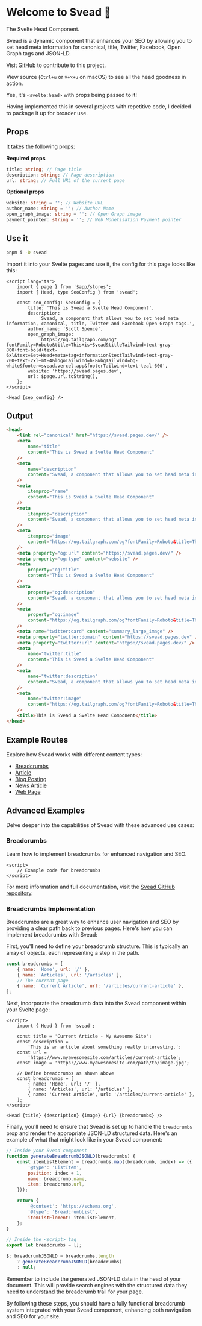 # Welcome to Svead 🍺

The Svelte Head Component.

Svead is a dynamic component that enhances your SEO by allowing you to
set head meta information for canonical, title, Twitter, Facebook,
Open Graph tags and JSON-LD.

Visit [GitHub](https://github.com/spences10/svead) to contribute to
this project.

View source (`Ctrl+u` or `⌘+⌥+u` on macOS) to see all the head
goodness in action.

Yes, it's `<svelte:head>` with props being passed to it!

Having implemented this in several projects with repetitive code, I
decided to package it up for broader use.

## Props

It takes the following props:

**Required props**

```ts
title: string; // Page title
description: string; // Page description
url: string; // Full URL of the current page
```

**Optional props**

```ts
website: string = ''; // Website URL
author_name: string = ''; // Author Name
open_graph_image: string = ''; // Open Graph image
payment_pointer: string = ''; // Web Monetisation Payment pointer
```

## Use it

```bash
pnpm i -D svead
```

Import it into your Svelte pages and use it, the config for this page
looks like this:

```svelte
<script lang="ts">
	import { page } from '$app/stores';
	import { Head, type SeoConfig } from 'svead';

	const seo_config: SeoConfig = {
		title: 'This is Svead a Svelte Head Component',
		description:
			'Svead, a component that allows you to set head meta information, canonical, title, Twitter and Facebook Open Graph tags.',
		author_name: 'Scott Spence',
		open_graph_image:
			'https://og.tailgraph.com/og?fontFamily=Roboto&title=This+is+Svead&titleTailwind=text-gray-800+font-bold+text-6xl&text=Set+Head+meta+tag+information&textTailwind=text-gray-700+text-2xl+mt-4&logoTailwind=h-8&bgTailwind=bg-white&footer=svead.vercel.app&footerTailwind=text-teal-600',
		website: 'https://svead.pages.dev',
		url: $page.url.toString(),
	};
</script>

<Head {seo_config} />
```

## Output

```html
<head>
	<link rel="canonical" href="https://svead.pages.dev/" />
	<meta
		name="title"
		content="This is Svead a Svelte Head Component"
	/>
	<meta
		name="description"
		content="Svead, a component that allows you to set head meta information, canonical, title, Twitter and Facebook Open Graph tags."
	/>
	<meta
		itemprop="name"
		content="This is Svead a Svelte Head Component"
	/>
	<meta
		itemprop="description"
		content="Svead, a component that allows you to set head meta information, canonical, title, Twitter and Facebook Open Graph tags."
	/>
	<meta
		itemprop="image"
		content="https://og.tailgraph.com/og?fontFamily=Roboto&title=This+is+Svead&titleTailwind=text-gray-800+font-bold+text-6xl&text=Set+Head+meta+tag+information&textTailwind=text-gray-700+text-2xl+mt-4&logoTailwind=h-8&bgTailwind=bg-white&footer=svead.pages.dev&footerTailwind=text-teal-600"
	/>
	<meta property="og:url" content="https://svead.pages.dev/" />
	<meta property="og:type" content="website" />
	<meta
		property="og:title"
		content="This is Svead a Svelte Head Component"
	/>
	<meta
		property="og:description"
		content="Svead, a component that allows you to set head meta information, canonical, title, Twitter and Facebook Open Graph tags."
	/>
	<meta
		property="og:image"
		content="https://og.tailgraph.com/og?fontFamily=Roboto&title=This+is+Svead&titleTailwind=text-gray-800+font-bold+text-6xl&text=Set+Head+meta+tag+information&textTailwind=text-gray-700+text-2xl+mt-4&logoTailwind=h-8&bgTailwind=bg-white&footer=svead.pages.dev&footerTailwind=text-teal-600"
	/>
	<meta name="twitter:card" content="summary_large_image" />
	<meta property="twitter:domain" content="https://svead.pages.dev" />
	<meta property="twitter:url" content="https://svead.pages.dev/" />
	<meta
		name="twitter:title"
		content="This is Svead a Svelte Head Component"
	/>
	<meta
		name="twitter:description"
		content="Svead, a component that allows you to set head meta information, canonical, title, Twitter and Facebook Open Graph tags."
	/>
	<meta
		name="twitter:image"
		content="https://og.tailgraph.com/og?fontFamily=Roboto&title=This+is+Svead&titleTailwind=text-gray-800+font-bold+text-6xl&text=Set+Head+meta+tag+information&textTailwind=text-gray-700+text-2xl+mt-4&logoTailwind=h-8&bgTailwind=bg-white&footer=svead.pages.dev&footerTailwind=text-teal-600"
	/>
	<title>This is Svead a Svelte Head Component</title>
</head>
```

## Example Routes

Explore how Svead works with different content types:

- [Breadcrumbs](/breadcrumbs)
- [Article](/article)
- [Blog Posting](/blog-posting)
- [News Article](/news-article)
- [Web Page](/web-page)

## Advanced Examples

Delve deeper into the capabilities of Svead with these advanced use
cases:

### Breadcrumbs

Learn how to implement breadcrumbs for enhanced navigation and SEO.

```svelte
<script>
	// Example code for breadcrumbs
</script>
```

For more information and full documentation, visit the
[Svead GitHub repository](https://github.com/spences10/svead).

### Breadcrumbs Implementation

Breadcrumbs are a great way to enhance user navigation and SEO by
providing a clear path back to previous pages. Here's how you can
implement breadcrumbs with Svead:

First, you'll need to define your breadcrumb structure. This is
typically an array of objects, each representing a step in the path.

```javascript
const breadcrumbs = [
	{ name: 'Home', url: '/' },
	{ name: 'Articles', url: '/articles' },
	// The current page
	{ name: 'Current Article', url: '/articles/current-article' },
];
```

Next, incorporate the breadcrumb data into the Svead component within
your Svelte page:

```svelte
<script>
	import { Head } from 'svead';

	const title = 'Current Article - My Awesome Site';
	const description =
		'This is an article about something really interesting.';
	const url =
		'https://www.myawesomesite.com/articles/current-article';
	const image = 'https://www.myawesomesite.com/path/to/image.jpg';

	// Define breadcrumbs as shown above
	const breadcrumbs = [
		{ name: 'Home', url: '/' },
		{ name: 'Articles', url: '/articles' },
		{ name: 'Current Article', url: '/articles/current-article' },
	];
</script>

<Head {title} {description} {image} {url} {breadcrumbs} />
```

Finally, you'll need to ensure that Svead is set up to handle the
`breadcrumbs` prop and render the appropriate JSON-LD structured data.
Here's an example of what that might look like in your Svead
component:

```javascript
// Inside your Svead component
function generateBreadcrumbJSONLD(breadcrumbs) {
	const itemListElement = breadcrumbs.map((breadcrumb, index) => ({
		'@type': 'ListItem',
		position: index + 1,
		name: breadcrumb.name,
		item: breadcrumb.url,
	}));

	return {
		'@context': 'https://schema.org',
		'@type': 'BreadcrumbList',
		itemListElement: itemListElement,
	};
}

// Inside the <script> tag
export let breadcrumbs = [];

$: breadcrumbJSONLD = breadcrumbs.length
	? generateBreadcrumbJSONLD(breadcrumbs)
	: null;
```

Remember to include the generated JSON-LD data in the head of your
document. This will provide search engines with the structured data
they need to understand the breadcrumb trail for your page.

By following these steps, you should have a fully functional
breadcrumb system integrated with your Svead component, enhancing both
navigation and SEO for your site.
